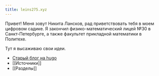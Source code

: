 ```yaml
---
title: leins275.xyz
---
```


Привет! Меня зовут Никита Лансков, рад приветствовать тебя в моем цифровом садике. Я закончил физико-математический лицей №30 в Санкт-Петербурге, а также факультет прикладной математики в Политехе. 

Тут я высаживаю свои идеи.


- [Старый блог на hugo](https://old.leins275.xyz)
- [[Источники]]
- [[Разделы]]
